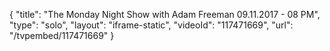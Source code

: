 {
    "title": "The Monday Night Show with Adam Freeman 09.11.2017 - 08 PM",
    "type": "solo",
    "layout": "iframe-static",
    "videoId": "117471669",
    "url": "\/tvpembed\/117471669"
}